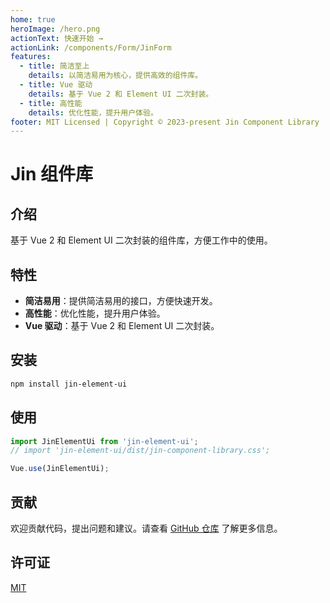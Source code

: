 ```yaml
---
home: true
heroImage: /hero.png
actionText: 快速开始 →
actionLink: /components/Form/JinForm
features:
  - title: 简洁至上
    details: 以简洁易用为核心，提供高效的组件库。
  - title: Vue 驱动
    details: 基于 Vue 2 和 Element UI 二次封装。
  - title: 高性能
    details: 优化性能，提升用户体验。
footer: MIT Licensed | Copyright © 2023-present Jin Component Library
---
```


# Jin 组件库

## 介绍

基于 Vue 2 和 Element UI 二次封装的组件库，方便工作中的使用。

## 特性

- **简洁易用**：提供简洁易用的接口，方便快速开发。
- **高性能**：优化性能，提升用户体验。
- **Vue 驱动**：基于 Vue 2 和 Element UI 二次封装。

## 安装

```bash
npm install jin-element-ui
```

## 使用

```javascript
import JinElementUi from 'jin-element-ui';
// import 'jin-element-ui/dist/jin-component-library.css';

Vue.use(JinElementUi);
```

## 贡献

欢迎贡献代码，提出问题和建议。请查看 [GitHub 仓库](https://github.com/your-repo) 了解更多信息。

## 许可证

[MIT](https://opensource.org/licenses/MIT)
